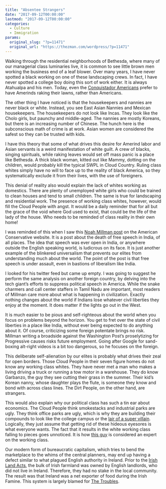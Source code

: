 ```yaml
---
title: "Absentee Strangers"
date: "2017-09-12T00:00:00"
lastmod: "2017-09-12T00:00:00"
categories:
  - Culture
  - Immigration
params:
  original_slug: "?p=11471"
  original_url: "https://thezman.com/wordpress/?p=11471"
---
```


Walking through the residential neighborhoods of Bethesda, where many of
our managerial class luminaries live, it is common to see little brown
men working the business end of a leaf blower. Over many years, I have
never spotted a black working on one of these landscaping crews. In
fact, I have never spotted a college boy doing this sort of work either.
It is always Atahualpa and his men. Today, even the [Conquistador
Americans](http://www.patdollard.com/wp-content/uploads/2016/06/CkZqKznXAAE3Bvl.jpg_large-e1465359634990.jpeg)
prefer to have Amerinds raking their lawns, rather than Americans.

The other thing I have noticed is that the housekeepers and nannies are
never black or white. Instead, you see East Asian Nannies and Mexican
housekeepers. The housekeepers do not look like Incas. They look like
the Cholo girls, but paunchy and middle-aged. The nannies are mostly
Koreans, but there is an increasing number of Chinese. The hunch here is
the subconscious math of crime is at work. Asian women are considered
the safest so they can be trusted with kids.

I have this theory that some of what drives this desire for Amerind
labor and Asian servants is a weird manifestation of white guilt. A crew
of blacks, singing spirituals, while raking leaves would set off mass
panic is a place like Bethesda. A thick black woman, kitted out like
Mammy, dotting on the children, would probably kill the typical SWPL in
Cloud Country. Ruling class whites simply have no will to face up to the
reality of black America, so they systematically exclude it from their
lives, with the use of foreigners.

This denial of reality also would explain the lack of whites working as
domestics. There are plenty of unemployed white girls who could be
trained to clean houses and tend to small children. The same is true for
landscaping and residential work. The presence of working class whites,
however, would fill the Cloud People with angst. It would be a daily
reminder that for all but the grace of the void where God used to exist,
that could be the life of the lady of the house. Who needs to be
reminded of class reality in their own home!

I was reminded of this when I saw this [Noah Millman
post](http://www.theamericanconservative.com/articles/murder-of-journalist-reflects-global-assault-on-free-speech/)
on the American Conservative website. It is a post about the death of
free speech in India, of all places. The idea that speech was ever open
in India, or anywhere outside the English speaking world, is ludicrous
on its face. It is just another example of the blinkered universalism
that prevents our elites from understanding much about the world. The
point of the post is that free speech is under assault, even in bastions
of liberalism like India.

I looked for his twitter feed but came up empty. I was going to suggest
he perform the same analysis on another foreign country, by delving into
the tech giant’s efforts to suppress political speech in America. While
the snake charmers and call center staffers in Tamil Nadu are important,
most readers of Millman care more about what is happening in
civilization. Exactly nothing changes about the world if Indians lose
whatever civil liberties they enjoy at the moment. It does matter if the
lights go out in the West.

It is much easier to be pious and self-righteous about the world when
you focus on problems beyond the horizon. You get to fret over the state
of civil liberties in a place like India, without ever being expected to
do anything about it. Of course, criticizing some foreign potentate
brings no risk. Millman writing a broadside against the Washington
Post’s proselytizing for Progressive causes risks future employment.
Going after Google for sand-boxing alt-right videos is a bit too
dangerous, so he focuses on the foreign.

This deliberate self-alienation by our elites is probably what drives
their zeal for open borders. Those Cloud People in their seven figure
homes do not know any working class whites. They have never met a man
who makes a living driving a truck or running a tow motor in a
warehouse. They do know Garbanzo, the guy they see cutting their grass
in the summer. Their kid’s Korean nanny, whose daughter plays the flute,
is someone they know and bond with across class lines. The Dirt People,
on the other hand, are strangers.

This would also explain why our political class has such a tin ear about
economics. The Cloud People think smokestacks and industrial parks are
ugly. They think office parks are ugly, which is why they are building
their compounds to look like the college campus or the [lair of a super
villain](https://venturebeat.com/wp-content/uploads/2016/11/applecampus2.jpg?fit=930%2C478&strip=all).
Logically, they just assume that getting rid of these hideous eyesores
is what everyone wants. The fact that it results in the white working
class falling to pieces goes unnoticed. It is how [this
guy](https://i.ytimg.com/vi/R8rIgRuUFNA/hqdefault.jpg) is considered an
expert on the working class.

Our modern form of bureaucratic capitalism, which tries to bend the
marketplace to the whims of the central planners, may end up having a
defect similar to what plagued English authority in Ireland. Prior to
the [Irish Land Acts](https://en.wikipedia.org/wiki/Irish_Land_Acts),
the bulk of Irish farmland was owned by English landlords, who did not
live in Ireland. Therefore, they had no stake in the local community.
The result was that Ireland was a net exporter of food during the Irish
Famine. This system is largely blamed for [The
Troubles](https://en.wikipedia.org/wiki/The_Troubles).

 
